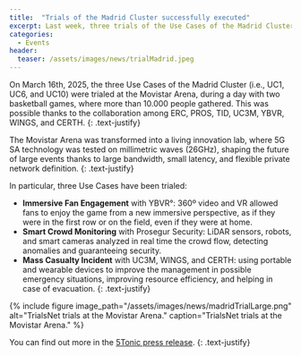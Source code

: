 ```yaml
---
title:  "Trials of the Madrid Cluster successfully executed"
excerpt: Last week, three trials of the Use Cases of the Madrid Cluster were successfully executed
categories: 
  - Events
header:
  teaser: /assets/images/news/trialMadrid.jpeg
---
```


On March 16th, 2025, the three Use Cases of the Madrid Cluster (i.e., UC1, UC6, and UC10) were trialed at the Movistar Arena, during a day with two basketball games, where more than 10.000 people gathered. This was possible thanks to the collaboration among ERC, PROS, TID, UC3M, YBVR, WINGS, and CERTH.
{: .text-justify}

The Movistar Arena was transformed into a living innovation lab, where 5G SA technology was tested on millimetric waves (26GHz), shaping the future of large events thanks to large bandwidth, small latency, and flexible private network definition.
{: .text-justify}

In particular, three Use Cases have been trialed:
- **Immersive Fan Engagement** with YBVR°: 360º video and VR allowed fans to enjoy the game from a new immersive perspective, as if they were in the first row or on the field, even if they were at home.
- **Smart Crowd Monitoring** with Prosegur Security: LiDAR sensors, robots, and smart cameras analyzed in real time the crowd flow, detecting anomalies and guaranteeing security.
- **Mass Casualty Incident** with UC3M, WINGS, and CERTH: using portable and wearable devices to improve the management in possible emergency situations, improving resource efficiency, and helping in case of evacuation.
{: .text-justify}

{% include figure image_path="/assets/images/news/madridTrialLarge.png" alt="TrialsNet trials at the Movistar Arena." caption="TrialsNet trials at the Movistar Arena." %}

You can find out more in the [5Tonic press release](https://www.5tonic.org/5tonic-and-ericsson-test-5g-sa-on-millimetre-waves-at-movistar-arena/).
{: .text-justify}
